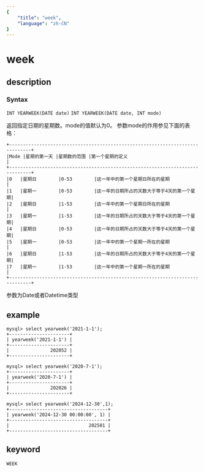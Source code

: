 ```yaml
---
{
    "title": "week",
    "language": "zh-CN"
}
---
```


<!-- 
Licensed to the Apache Software Foundation (ASF) under one
or more contributor license agreements.  See the NOTICE file
distributed with this work for additional information
regarding copyright ownership.  The ASF licenses this file
to you under the Apache License, Version 2.0 (the
"License"); you may not use this file except in compliance
with the License.  You may obtain a copy of the License at

  http://www.apache.org/licenses/LICENSE-2.0

Unless required by applicable law or agreed to in writing,
software distributed under the License is distributed on an
"AS IS" BASIS, WITHOUT WARRANTIES OR CONDITIONS OF ANY
KIND, either express or implied.  See the License for the
specific language governing permissions and limitations
under the License.
-->

# week
## description
### Syntax

`INT YEARWEEK(DATE date)`
`INT YEARWEEK(DATE date, INT mode)`

返回指定日期的星期数。mode的值默认为0。
参数mode的作用参见下面的表格：
```
+------------------------------------------------------------------------------+
|Mode |星期的第一天 |星期数的范围 |第一个星期的定义                            |
+------------------------------------------------------------------------------+
|0   |星期日        |0-53        |这一年中的第一个星期日所在的星期             |
|1   |星期一        |0-53        |这一年的日期所占的天数大于等于4天的第一个星期|
|2   |星期日        |1-53        |这一年中的第一个星期日所在的星期             |
|3   |星期一        |1-53        |这一年的日期所占的天数大于等于4天的第一个星期|
|4   |星期日        |0-53        |这一年的日期所占的天数大于等于4天的第一个星期|
|5   |星期一        |0-53        |这一年中的第一个星期一所在的星期             |
|6   |星期日        |1-53        |这一年的日期所占的天数大于等于4天的第一个星期|
|7   |星期一        |1-53        |这一年中的第一个星期一所在的星期             |
+------------------------------------------------------------------------------+
```

参数为Date或者Datetime类型

## example
```
mysql> select yearweek('2021-1-1');
+----------------------+
| yearweek('2021-1-1') |
+----------------------+
|               202052 |
+----------------------+
```
```
mysql> select yearweek('2020-7-1');
+----------------------+
| yearweek('2020-7-1') |
+----------------------+
|               202026 |
+----------------------+
```
```
mysql> select yearweek('2024-12-30',1);
+------------------------------------+
| yearweek('2024-12-30 00:00:00', 1) |
+------------------------------------+
|                             202501 |
+------------------------------------+
```

## keyword
    WEEK
